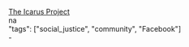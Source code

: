 [The Icarus Project](http://theicarusproject.net/)<br />
na<br />
"tags": ["social_justice", "community", "Facebook"]<br />
-<br />
